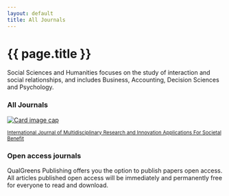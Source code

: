```yaml
---
layout: default
title: All Journals
---
```

<div class="jumbotron ssandh">
  <h1 class="display-3">{{ page.title }}</h1>
  <p class="lead">
    Social Sciences and Humanities focuses on the study of interaction and social relationships, and includes Business, Accounting, Decision Sciences and Psychology.
  </p>
</div>

<div class="container docs-section">
  <h3 class="display-6">All Journals</h3>
  <div class="row">
    <div class="col-sm-6 col-md-3">
        <div class="card mb-3">
            <a href="{{ site.baseurl}}/journals/ijmriasb/">
                <img class="card-img-top" src="{{ site.baseurl }}/assets/img/j-frontpage.jpg" alt="Card image cap">
                <div class="card-body">
                    <p class="card-text"><small class="text-muted">International Journal of Multidisciplinary Research and Innovation Applications For Societal Benefit</small></p>
                </div>
            </a>
        </div>
    </div>
  </div>
</div>

<div class="container docs-section">
    <h3 class="display-6">Open access journals</h3>
    <p>QualGreens Publishing offers you the option to publish papers open access. All articles published open access will be immediately and permanently free for everyone to read and download.</p>
</div>